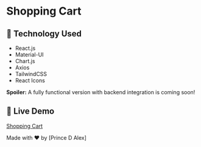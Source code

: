 # Shopping Cart

## 🚀 Technology Used  
- React.js  
- Material-UI  
- Chart.js  
- Axios 
- TailwindCSS
- React Icons 

**Spoiler:** A fully functional version with backend integration is coming soon!  

## 🔗 Live Demo  
[Shopping Cart](https://israshoplingcart.vercel.app) 



Made with ❤️ by [Prince D Alex]
